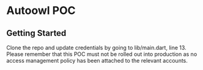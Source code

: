 # Autoowl POC

## Getting Started

Clone the repo and update credentials by going to lib/main.dart, line 13. Please remember that this POC must not be rolled out into production as no access management policy has been attached to the relevant accounts. 
